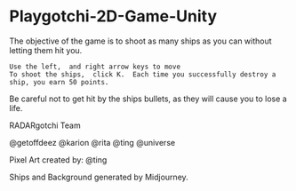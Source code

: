 # Playgotchi-2D-Game-Unity

The objective of the game is to shoot as many ships as you can without letting them hit you.

    Use the left,  and right arrow keys to move
    To shoot the ships,  click K.  Each time you successfully destroy a ship, you earn 50 points. 

Be careful not to get hit by the ships bullets, as they will cause you to lose a life.

RADARgotchi Team

@getoffdeez @karion @rita @ting @universe

Pixel Art created by: @ting

Ships and Background generated by Midjourney.
